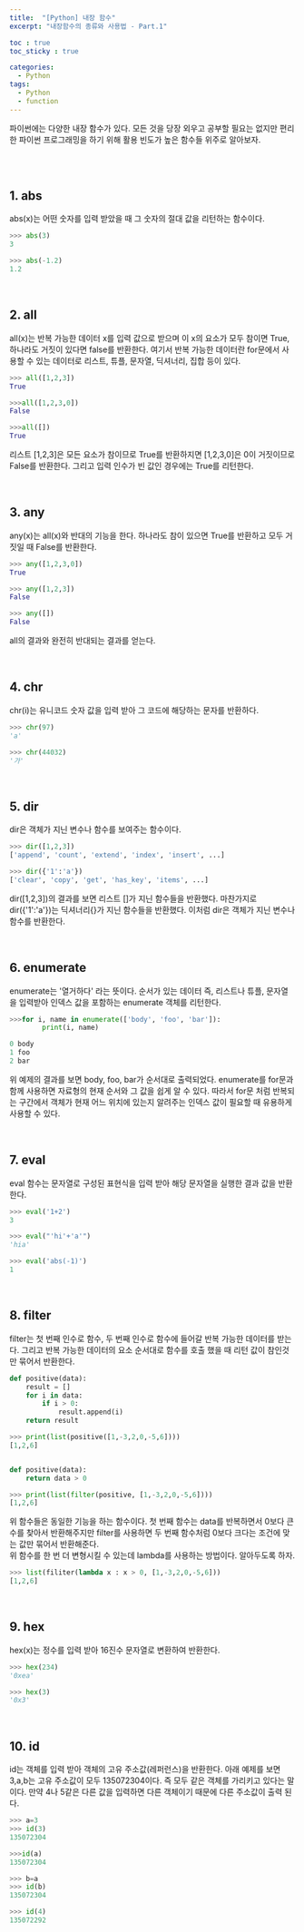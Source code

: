 ```yaml
---
title:  "[Python] 내장 함수"
excerpt: "내장함수의 종류와 사용법 - Part.1"

toc : true
toc_sticky : true

categories:
  - Python
tags: 
  - Python
  - function
---
```


파이썬에는 다양한 내장 함수가 있다. 모든 것을 당장 외우고 공부할 필요는 없지만 편리한 파이썬 프로그래밍을 하기 위해 활용 빈도가 높은 함수들 위주로 알아보자.

<br/><br/>

## 1. abs

abs(x)는 어떤 숫자를 입력 받았을 때 그 숫자의 절대 값을 리턴하는 함수이다.

```py
>>> abs(3)
3

>>> abs(-1.2)
1.2
```


<br/>

## 2. all

all(x)는 반복 가능한 데이터 x를 입력 값으로 받으며 이 x의 요소가 모두 참이면 True, 하나라도 거짓이 있다면 false를 반환한다.
여기서 반복 가능한 데이터란 for문에서 사용할 수 있는 데이터로 리스트, 튜플, 문자열, 딕셔너리, 집합 등이 있다.

```py
>>> all([1,2,3])
True

>>>all([1,2,3,0])
False

>>>all([])
True
```

리스트 [1,2,3]은 모든 요소가 참이므로 True를 반환하지면 [1,2,3,0]은 0이 거짓이므로 False를 반환한다. 그리고 입력 인수가 빈 값인 경우에는 True를 리턴한다.

<br/>

## 3. any

any(x)는 all(x)와 반대의 기능을 한다. 하나라도 참이 있으면 True를 반환하고 모두 거짓일 때 False를 반환한다.

```py
>>> any([1,2,3,0])
True

>>> any([1,2,3])
False

>>> any([])
False
```

all의 결과와 완전히 반대되는 결과를 얻는다.

<br/>

## 4. chr

chr(i)는 유니코드 숫자 값을 입력 받아 그 코드에 해당하는 문자를 반환하다.

```py
>>> chr(97)
'a'

>>> chr(44032)
'가'    
```

<br/>

## 5. dir

dir은 객체가 지닌 변수나 함수를 보여주는 함수이다.

```py
>>> dir([1,2,3])
['append', 'count', 'extend', 'index', 'insert', ...]

>>> dir({'1':'a'})
['clear', 'copy', 'get', 'has_key', 'items', ...]
```

dir([1,2,3])의 결과를 보면 리스트 []가 지닌 함수들을 반환했다. 마찬가지로 dir({'1':'a'})는 딕셔너리{}가 지닌 함수들을 반환했다. 이처럼  dir은 객체가 지닌 변수나 함수를 반환한다.

<br/>

## 6. enumerate

enumerate는 '열거하다' 라는 뜻이다. 순서가 있는 데이터 즉, 리스트나 튜플, 문자열을 입력받아 인덱스 값을 포함하는 enumerate 객체를 리턴한다.

```py
>>>for i, name in enumerate(['body', 'foo', 'bar']):
        print(i, name)

0 body
1 foo
2 bar
```

위 예제의 결과를 보면 body, foo, bar가 순서대로 출력되었다. enumerate를 for문과 함께 사용하면 자료형의 현재 순서와 그 값을 쉽게 알 수 있다. 따라서 for문 처럼 반복되는 구간에서 객체가 현재 어느 위치에 있는지 알려주는 인덱스 값이 필요할 때 유용하게 사용할 수 있다.

<br/>


## 7. eval

eval 함수는 문자열로 구성된 표현식을 입력 받아 해당 문자열을 실행한 결과 값을 반환한다.

```py
>>> eval('1+2')
3

>>> eval("'hi'+'a'")
'hia'

>>> eval('abs(-1)')
1
```

<br/>

## 8. filter

filter는 첫 번째 인수로 함수, 두 번째 인수로 함수에 들어갈 반복 가능한 데이터를 받는다. 그리고 반복 가능한 데이터의 요소 순서대로 함수를 호출 했을 때 리턴 값이 
참인것만 묶어서 반환한다.

```py
def positive(data):
    result = [] 
    for i in data:
        if i > 0:
            result.append(i)
    return result

>>> print(list(positive([1,-3,2,0,-5,6])))
[1,2,6]


def positive(data):
    return data > 0

>>> print(list(filter(positive, [1,-3,2,0,-5,6])))
[1,2,6]
```

위 함수들은 동일한 기능을 하는 함수이다. 첫 번째 함수는 data를 반복하면서 0보다 큰 수를 찾아서 반환해주지만 filter를 사용하면 두 번째 함수처럼 0보다 크다는 조건에 맞는 값만 묶어서 반환해준다.<br/>
위 함수를 한 번 더 변형시킬 수 있는데 lambda를 사용하는 방법이다. 알아두도록 하자.

```py
>>> list(filiter(lambda x : x > 0, [1,-3,2,0,-5,6]))
[1,2,6]
```

<br/>

## 9. hex

hex(x)는 정수를 입력 받아 16진수 문자열로 변환하여 반환한다.

```py
>>> hex(234)
'0xea'

>>> hex(3)
'0x3'
```

<br/>

## 10. id

id는 객체를 입력 받아 객체의 고유 주소값(레퍼런스)을 반환한다. 아래 예제를 보면 3,a,b는 고유 주소값이 모두 135072304이다. 즉 모두 같은 객체를 가리키고 있다는 말이다.
만약 4나 5같은 다른 값을 입력하면 다른 객체이기 때문에 다른 주소값이 출력 된다. 

```py
>>> a=3
>>> id(3)
135072304

>>>id(a)
135072304

>>> b=a
>>> id(b)
135072304

>>> id(4)
135072292
```


